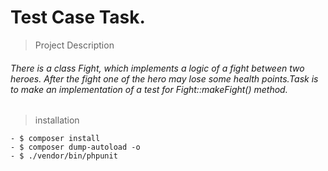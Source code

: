 # Test Case Task.

> Project Description

###### There is a class Fight, which implements a logic of a fight between two heroes. After the fight one of the hero may lose some health points.Task is to make an implementation of a test for Fight::makeFight() method.

> installation

```
- $ composer install
- $ composer dump-autoload -o
- $ ./vendor/bin/phpunit
```